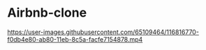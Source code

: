 # Airbnb-clone
https://user-images.githubusercontent.com/65109464/116816770-f0db4e80-ab80-11eb-8c5a-facfe7154878.mp4
